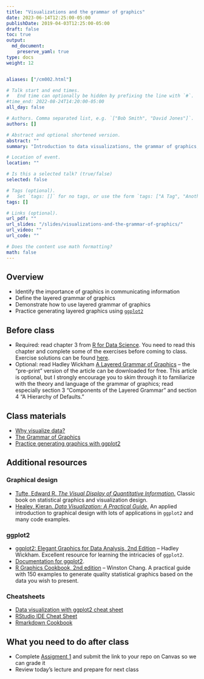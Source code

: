 ```yaml
---
title: "Visualizations and the grammar of graphics"
date: 2023-06-14T12:25:00-05:00
publishDate: 2019-04-03T12:25:00-05:00
draft: false
toc: true
output:
  md_document:
    preserve_yaml: true
type: docs
weight: 12


aliases: ["/cm002.html"]

# Talk start and end times.
#   End time can optionally be hidden by prefixing the line with `#`.
#time_end: 2022-08-24T14:20:00-05:00
all_day: false

# Authors. Comma separated list, e.g. `["Bob Smith", "David Jones"]`.
authors: []

# Abstract and optional shortened version.
abstract: ""
summary: "Introduction to data visualizations, the grammar of graphics, and ggplot2."

# Location of event.
location: ""

# Is this a selected talk? (true/false)
selected: false

# Tags (optional).
#   Set `tags: []` for no tags, or use the form `tags: ["A Tag", "Another Tag"]` for one or more tags.
tags: []

# Links (optional).
url_pdf: ""
url_slides: "/slides/visualizations-and-the-grammar-of-graphics/"
url_video: ""
url_code: ""

# Does the content use math formatting?
math: false
---
```


## Overview

- Identify the importance of graphics in communicating information
- Define the layered grammar of graphics
- Demonstrate how to use layered grammar of graphics
- Practice generating layered graphics using
  [`ggplot2`](https://github.com/hadley/ggplot2)

## Before class

- Required: read chapter 3 from [R for Data
  Science](https://r4ds.had.co.nz/data-visualisation.html). You need to
  read this chapter and complete some of the exercises before coming to
  class. Exercise solutions can be found
  [here](https://jrnold.github.io/r4ds-exercise-solutions/).
- Optional: read Hadley Wickham [A Layered Grammar of
  Graphics](https://vita.had.co.nz/papers/layered-grammar.html) – the
  “pre-print” version of the article can be downloaded for free. This
  article is optional, but I strongly encourage you to skim through it
  to familiarize with the theory and language of the grammar of
  graphics; read especially section 3 “Components of the Layered
  Grammar” and section 4 “A Hierarchy of Defaults.”

## Class materials

- [Why visualize data?](/notes/why-visualize-data/)
- [The Grammar of Graphics](/notes/grammar-of-graphics/)
- [Practice generating graphics with ggplot2](/notes/gapminder/)

<!--
Optional:
* [How to build a complicated, layered graphic](/notes/minard/)
* [Exploring Minard's 1812 plot with `ggplot2`](https://github.com/andrewheiss/fancy-minard) - a much fancier (and more complex) version
-->

## Additional resources

### Graphical design

- [Tufte, Edward R. *The Visual Display of Quantitative
  Information*.](https://www.edwardtufte.com/tufte/books_vdqi) Classic
  book on statistical graphics and visualization design.  
- [Healey, Kieran. *Data Visualization: A Practical
  Guide*.](https://socviz.co/) An applied introduction to graphical
  design with lots of applications in `ggplot2` and many code examples.

### ggplot2

- [ggplot2: Elegant Graphics for Data Analysis, 2nd
  Edition](https://ggplot2-book.org/) – Hadley Wickham. Excellent
  resource for learning the intricacies of `ggplot2`.  
- [Documentation for
  ggplot2](https://ggplot2.tidyverse.org/index.html).  
- [R Graphics Cookbook, 2nd edition](https://r-graphics.org/) – Winston
  Chang. A practical guide with 150 examples to generate quality
  statistical graphics based on the data you wish to present.

<!--
* Why do we learn the `ggplot2` graphics library and not the base [`graphics`](https://cran.r-project.org/web/views/Graphics.html) system? David Robinson explains it well in [Don't teach built-in plotting to beginners (teach ggplot2)](http://varianceexplained.org/r/teach_ggplot2_to_beginners/), and follows up with a longer defense of `ggplot2` in [Why I use ggplot2](http://varianceexplained.org/r/why-I-use-ggplot2/)
-->

### Cheatsheets

- [Data visualization with ggplot2 cheat
  sheet](https://raw.githubusercontent.com/rstudio/cheatsheets/main/data-visualization.pdf)
- [RStudio IDE Cheat
  Sheet](https://raw.githubusercontent.com/rstudio/cheatsheets/main/rstudio-ide.pdf)
- [Rmarkdown Cookbook](https://bookdown.org/yihui/rmarkdown-cookbook/)

## What you need to do after class

- Complete [Assigment 1](/homework/edit-readme/) and submit the link to
  your repo on Canvas so we can grade it
- Review today’s lecture and prepare for next class
